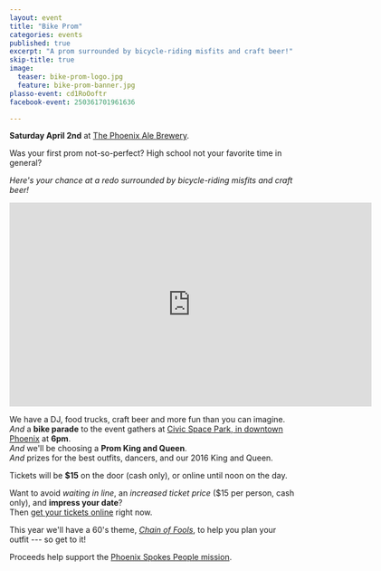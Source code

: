 ```yaml
---
layout: event
title: "Bike Prom"
categories: events
published: true
excerpt: "A prom surrounded by bicycle-riding misfits and craft beer!"
skip-title: true
image:
  teaser: bike-prom-logo.jpg
  feature: bike-prom-banner.jpg
plasso-event: cd1RoOoftr
facebook-event: 250361701961636

---
```


**Saturday April 2nd** at [The Phoenix Ale Brewery](http://phoenixale.com/).

Was your first prom not-so-perfect?
High school not your favorite time in general?

*Here's your chance at a redo surrounded by bicycle-riding misfits and craft beer!*

<style scoped>
.hide-phone {
    display: default;
}
@media (max-width: 640px) {
    .hide-phone {
        display: none;
    }
}

.show-phone {
    display: none;
}
@media (max-width: 640px) {
    .show-phone {
        display: block;
    }
}
</style>

<div class="hide-phone">
<iframe width="640" height="360" style="border-width: 0" src="https://interactive.tegna-media.com/video/embed/embed.html?dfpposition=Video_prestream_external&id=2089945&title=Bike%20Prom&site=75&station=az-phoenix-KPNX-B3318&api=prod&playerid=6918249996581&dfpid=32805352">
</iframe>
</div>

<div class="show-phone">
<!-- LightWidget WIDGET --><script src="//lightwidget.com/widgets/lightwidget.js"></script><iframe src="//lightwidget.com/widgets/894ed7363f7e53f6aafc9e0cb9f0a9e2.html" id="lightwidget_894ed7363f" name="lightwidget_894ed7363f"  scrolling="no" allowtransparency="true" class="lightwidget-widget" style="width: 100%; border: 0; overflow: hidden;"></iframe>
</div>

We have a DJ, food trucks, craft beer and more fun than you can imagine.
<br>
*And* a **bike parade** to the event gathers at [Civic Space Park, in downtown Phoenix](https://goo.gl/maps/yLyc4PMKCjr) at **6pm**.
<br>
*And* we'll be choosing a **Prom King and Queen**.
<br>
*And* prizes for the best outfits, dancers, and our 2016 King and Queen.

Tickets will be **$15** on the door (cash only), or online until noon on the day. 
<br>

Want to avoid *waiting in line*, an *increased ticket price* ($15 per person, cash only), and **impress your date**?
<br>
Then <a href="https://plasso.co/s/cd1RoOoftr" class="plo-button">get your tickets online</a> right now.

This year we'll have a 60's theme, *[Chain of Fools](https://youtu.be/tHeqFxHSVfA)*, to help you plan your outfit --- so get to it!

Proceeds help support the [Phoenix Spokes People mission](/about).
